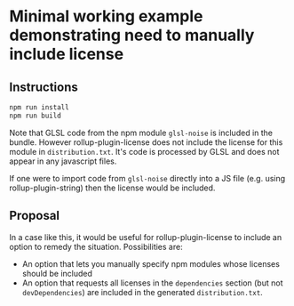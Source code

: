 # Minimal working example demonstrating need to manually include license

## Instructions

```sh
npm run install
npm run build
```

Note that GLSL code from the npm module `glsl-noise` is included in the bundle. However rollup-plugin-license does not include the license for this module in `distribution.txt`. It's code is processed by GLSL and does not appear in any javascript files.

If one were to import code from `glsl-noise` directly into a JS file (e.g. using rollup-plugin-string) then the license would be included.

## Proposal

In a case like this, it would be useful for rollup-plugin-license to include an option to remedy the situation. Possibilities are:

- An option that lets you manually specify npm modules whose licenses should be included
- An option that requests all licenses in the `dependencies` section (but not `devDependencies`) are included in the generated `distribution.txt`.